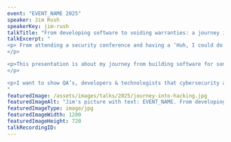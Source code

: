 ```yaml
---
event: "EVENT_NAME 2025"
speaker: Jim Rush
speakerKey: jim-rush
talkTitle: "From developing software to voiding warranties: a journey into hacking"
talkExcerpt: "  
<p> From attending a security conference and having a ‘Huh, I could do that’ moment, all the way through to presenting original Microsoft 0-days at DEFCON (the world’s largest hacking conference), what happens when a developer wants to become a hacker and break things instead of make things?
</p>

<p>This presentation is about my journey from building software for some of NZ’s largest profile startups and organisations, to the moment that I realised that being a hacker wasn’t a million miles away from my software skillset. 
</p>

<p>I want to show QA’s, developers & technologists that cybersecurity and hacking things isn’t an inscrutable field, it’s just another side of what they do day to day.</p>
"
featuredImage: /assets/images/talks/2025/journey-into-hacking.jpg
featuredImageAlt: "Jim's picture with text: EVENT_NAME. From developing software to voiding warranties. A talk by Jim Rush, Senior Security Consultant @ PrivSec Consulting"
featuredImageType: image/jpg
featuredImageWidth: 1280
featuredImageHeight: 720
talkRecordingID:
---
```

